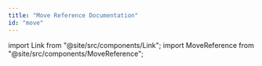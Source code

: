 ```yaml
---
title: "Move Reference Documentation"
id: "move"
---
```


import Link from "@site/src/components/Link";
import MoveReference from "@site/src/components/MoveReference";

<MoveReference />
